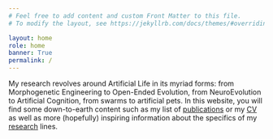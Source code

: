 ```yaml
---
# Feel free to add content and custom Front Matter to this file.
# To modify the layout, see https://jekyllrb.com/docs/themes/#overriding-theme-defaults

layout: home
role: home
banner: True
permalink: /
---
```


My research revolves around Artificial Life in its myriad forms: from Morphogenetic Engineering to Open-Ended Evolution, from NeuroEvolution to Artificial Cognition, from swarms to artificial pets.
In this website, you will find some down-to-earth content such as my list of [publications](/publications/) or my [CV](/cv/) as well as more (hopefully) inspiring information about the specifics of my [research](/research/) lines.
